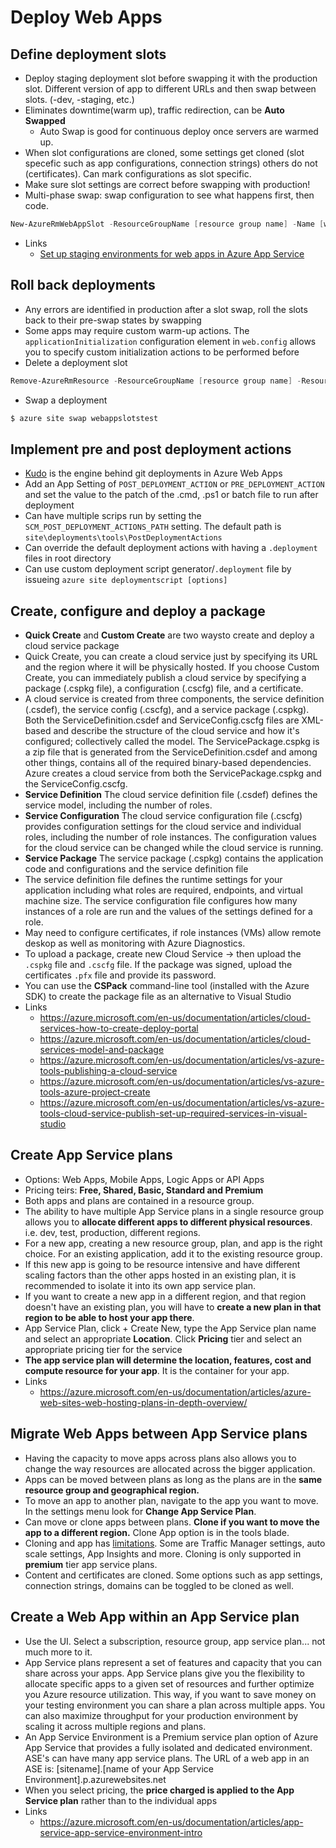 # Deploy Web Apps

## Define deployment slots
  * Deploy staging deployment slot before swapping it with the production slot. Different version of app to different URLs and then swap between slots. (-dev, -staging, etc.)
  * Eliminates downtime(warm up), traffic redirection, can be __Auto Swapped__
  	- Auto Swap is good for continuous deploy once servers are warmed up.
  * When slot configurations are cloned, some settings get cloned (slot specefic such as app configurations, connection strings) others do not (certificates).  Can mark configurations as slot specific.
  * Make sure slot settings are correct before swapping with production!
  * Multi-phase swap: swap configuration to see what happens first, then code.
  ```powershell
  New-AzureRmWebAppSlot -ResourceGroupName [resource group name] -Name [web app name] -Slot [deployment slot name] -AppServicePlan [app service plan name]

  ```

  * Links
  	- [Set up staging environments for web apps in Azure App Service](https://azure.microsoft.com/en-us/documentation/articles/web-sites-staged-publishing/)
  
## Roll back deployments
  * Any errors are identified in production after a slot swap, roll the slots back to their pre-swap states by swapping
  * Some apps may require custom warm-up actions. The `applicationInitialization` configuration element in `web.config` allows you to specify custom initialization actions to be performed before 
  * Delete a deployment slot

  ```powershell
  Remove-AzureRmResource -ResourceGroupName [resource group name] -ResourceType Microsoft.Web/sites/slots –Name [web app name]/[slot name] -ApiVersion 2015-07-01
  ```

  * Swap a deployment
  ```bash
  $ azure site swap webappslotstest
  ```

## Implement pre and post deployment actions
  * [Kudo](https://github.com/projectkudu/kudu/wiki) is the engine behind git deployments in Azure Web Apps
  * Add an App Setting of `POST_DEPLOYMENT_ACTION` or `PRE_DEPLOYMENT_ACTION` and set the value to the patch of the .cmd, .ps1 or batch file to run after deployment
  * Can have multiple scrips run by setting the `SCM_POST_DEPLOYMENT_ACTIONS_PATH` setting.  The default path is `site\deployments\tools\PostDeploymentActions`
  * Can override the default deployment actions with having a `.deployment` files in root directory
  * Can use custom deployment script generator/`.deployment` file by issueing `azure site deploymentscript [options]`

## Create, configure and deploy a package
  * **Quick Create** and **Custom Create** are two waysto create and deploy a cloud service package
  *  Quick Create, you can create a cloud service just by specifying its URL and the region where it will be physically hosted. If you choose Custom Create, you can immediately publish a cloud service by specifying a package (.cspkg file), a configuration (.cscfg) file, and a certificate.
  * A cloud service is created from three components, the service definition (.csdef), the service config (.cscfg), and a service package (.cspkg). Both the ServiceDefinition.csdef and ServiceConfig.cscfg files are XML-based and describe the structure of the cloud service and how it's configured; collectively called the model. The ServicePackage.cspkg is a zip file that is generated from the ServiceDefinition.csdef and among other things, contains all of the required binary-based dependencies. Azure creates a cloud service from both the ServicePackage.cspkg and the ServiceConfig.cscfg.
  * __Service Definition__ The cloud service definition file (.csdef) defines the service model, including the number of roles.
  * __Service Configuration__ The cloud service configuration file (.cscfg) provides configuration settings for the cloud service and individual roles, including the number of role instances. The configuration values for the cloud service can be changed while the cloud service is running.
  * __Service Package__ The service package (.cspkg) contains the application code and configurations and the service definition file
  * The service definition file defines the runtime settings for your application including what roles are required, endpoints, and virtual machine size. The service configuration file configures how many instances of a role are run and the values of the settings defined for a role.
  * May need to configure certificates, if role instances (VMs) allow remote deskop as well as monitoring with Azure Diagnostics.
  * To upload a package, create new Cloud Service -> then upload the `.cspkg` file and `.cscfg` file. If the package was signed, upload the certificates `.pfx` file and provide its password.
  * You can use the __CSPack__ command-line tool (installed with the Azure SDK) to create the package file as an alternative to Visual Studio
  * Links
  	- <https://azure.microsoft.com/en-us/documentation/articles/cloud-services-how-to-create-deploy-portal>
  	- <https://azure.microsoft.com/en-us/documentation/articles/cloud-services-model-and-package>
  	- <https://azure.microsoft.com/en-us/documentation/articles/vs-azure-tools-publishing-a-cloud-service>
  	- <https://azure.microsoft.com/en-us/documentation/articles/vs-azure-tools-azure-project-create>
  	- <https://azure.microsoft.com/en-us/documentation/articles/vs-azure-tools-cloud-service-publish-set-up-required-services-in-visual-studio>

## Create App Service plans
  * Options: Web Apps, Mobile Apps, Logic Apps or API Apps
  * Pricing teirs: __Free, Shared, Basic, Standard and Premium__
  * Both apps and plans are contained in a resource group.
  * The ability to have multiple App Service plans in a single resource group allows you to __allocate different apps to different physical resources__. i.e. dev, test, production, different regions.
  * For a new app, creating a new resource group, plan, and app is the right choice. For an existing application, add it to the existing resource group.
  * If this new app is going to be resource intensive and have different scaling factors than the other apps hosted in an existing plan, it is recommended to isolate it into its own app service plan.
  * If you want to create a new app in a different region, and that region doesn't have an existing plan, you will have to __create a new plan in that region to be able to host your app there__.
  * App Service Plan, click + Create New, type the App Service plan name and select an appropriate __Location__. Click __Pricing__ tier and select an appropriate pricing tier for the service
  * __The app service plan will determine the location, features, cost and compute resource for your app__. It is the container for your app.
  * Links
  	- <https://azure.microsoft.com/en-us/documentation/articles/azure-web-sites-web-hosting-plans-in-depth-overview/>

## Migrate Web Apps between App Service plans
  * Having the capacity to move apps across plans also allows you to change the way resources are allocated across the bigger application.
  * Apps can be moved between plans as long as the plans are in the __same resource group and geographical region.__
  * To move an app to another plan, navigate to the app you want to move. In the settings menu look for __Change App Service Plan__.
  * Can move or clone apps between plans. __Clone if you want to move the app to a different region.__  Clone App option is in the tools blade.
  * Cloning and app has [limitations](https://azure.microsoft.com/en-us/documentation/articles/app-service-web-app-cloning-portal). Some are Traffic Manager settings, auto scale settings, App Insights and more. Cloning is only supported in __premium__ tier app service plans.  
  * Content and certificates are cloned.  Some options such as app settings, connection strings, domains can be toggled to be cloned as well.

## Create a Web App within an App Service plan
  * Use the UI. Select a subscription, resource group, app service plan... not much more to it.
  * App Service plans represent a set of features and capacity that you can share across your apps. App Service plans give you the flexibility to allocate specific apps to a given set of resources and further optimize you Azure resource utilization. This way, if you want to save money on your testing environment you can share a plan across multiple apps. You can also maximize throughput for your production environment by scaling it across multiple regions and plans.
  * An App Service Environment is a Premium service plan option of Azure App Service that provides a fully isolated and dedicated environment. ASE's can have many app service plans. The URL of a web app in an ASE is: [sitename].[name of your App Service Environment].p.azurewebsites.net
  * When you select pricing, the __price charged is applied to the App Service plan__ rather than to the individual apps
  * Links
  	- <https://azure.microsoft.com/en-us/documentation/articles/app-service-app-service-environment-intro>